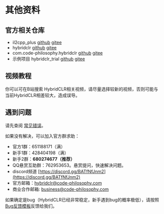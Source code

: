 # 其他资料


## 官方相关仓库

- il2cpp_plus [github](https://github.com/focus-creative-games/il2cpp_plus) [gitee](https://gitee.com/focus-creative-games/il2cpp_plus)
- hybridclr [github](https://github.com/focus-creative-games/hybridclr) [gitee](https://gitee.com/focus-creative-games/hybridclr)
- com.code-philosophy.hybridclr [github](https://github.com/focus-creative-games/hybridclr_unity) [gitee](https://gitee.com/focus-creative-games/hybridclr_unity)
- 示例项目 hybridclr_trial [github](https://github.com/focus-creative-games/hybridclr_trial) [gitee](https://gitee.com/focus-creative-games/hybridclr_trial)

## 视频教程

你可以可在B站搜索 HybridCLR相关视频，请尽量选择较新的视频，否则可能与当前HybridCLR相差较大，造成误导。

## 遇到问题

请先查阅 [常见错误](/help/commonerrors.md)。

如果没有解决，可以加入官方群求助：

- 官方1群：651188171（满）
- 新手1群：428404198（满）
- 新手2群：**680274677（推荐）**
- QQ悬赏互助群：762953653。悬赏提问，快速解决问题。
- discord频道 [https://discord.gg/BATfNfJnm2](https://discord.gg/BATfNfJnm2)
- 官方邮箱：hybridclr@code-philosophy.com
- 商业合作邮箱: business@code-philosophy.com


如果确定是bug（HybridCLR已经非常稳定，新手遇到bug的概率极低），请按照[Bug反馈模板](/help/issue.md)反馈给我们。
